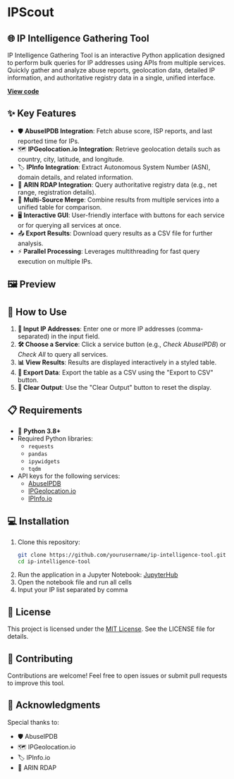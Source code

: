 # IPScout

## 🌐 IP Intelligence Gathering Tool

IP Intelligence Gathering Tool is an interactive Python application designed to perform bulk queries for IP addresses using APIs from multiple services. Quickly gather and analyze abuse reports, geolocation data, detailed IP information, and authoritative registry data in a single, unified interface.

**[View code](https://nbviewer.org/github/Blodarn/ipscout/blob/main/ipscout.ipynb)**

## ✨ Key Features

- 🛡️ **AbuseIPDB Integration**: Fetch abuse score, ISP reports, and last reported time for IPs.
- 🗺️ **IPGeolocation.io Integration**: Retrieve geolocation details such as country, city, latitude, and longitude.
- 🏷️ **IPInfo Integration**: Extract Autonomous System Number (ASN), domain details, and related information.
- 📜 **ARIN RDAP Integration**: Query authoritative registry data (e.g., net range, registration details).
- 🔗 **Multi-Source Merge**: Combine results from multiple services into a unified table for comparison.
- 🖥️ **Interactive GUI**: User-friendly interface with buttons for each service or for querying all services at once.
- 📤 **Export Results**: Download query results as a CSV file for further analysis.
- ⚡ **Parallel Processing**: Leverages multithreading for fast query execution on multiple IPs.

## 🖼️ Preview

## 🚀 How to Use

1. **🔎 Input IP Addresses**: Enter one or more IP addresses (comma-separated) in the input field.
2. **🛠️ Choose a Service**: Click a service button (e.g., *Check AbuseIPDB*) or *Check All* to query all services.
3. **📊 View Results**: Results are displayed interactively in a styled table.
4. **📁 Export Data**: Export the table as a CSV using the "Export to CSV" button.
5. **🧹 Clear Output**: Use the "Clear Output" button to reset the display.

## 📋 Requirements

- 🐍 **Python 3.8+**
- Required Python libraries:
  - `requests`
  - `pandas`
  - `ipywidgets`
  - `tqdm`
- API keys for the following services:
  - [AbuseIPDB](https://www.abuseipdb.com/)
  - [IPGeolocation.io](https://ipgeolocation.io/)
  - [IPInfo.io](https://ipinfo.io/)

## 💻 Installation

1. Clone this repository:
   ```bash
   git clone https://github.com/yourusername/ip-intelligence-tool.git
   cd ip-intelligence-tool
2. Run the application in a Jupyter Notebook: [JupyterHub](https://jupyter.org/install)
3. Open the notebook file and run all cells
4. Input your IP list separated by comma

## 📜 License
This project is licensed under the [MIT License](https://opensource.org/licenses/MIT). See the LICENSE file for details.

## 🤝 Contributing
Contributions are welcome! Feel free to open issues or submit pull requests to improve this tool.

## 🙏 Acknowledgments
Special thanks to:
- 🛡️ AbuseIPDB
- 🗺️ IPGeolocation.io
- 🏷️ IPInfo.io
- 📜 ARIN RDAP
